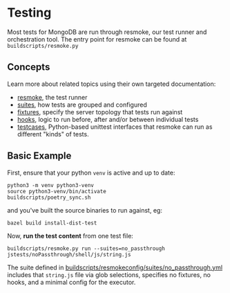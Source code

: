 # Testing

Most tests for MongoDB are run through resmoke, our test runner and orchestration tool.
The entry point for resmoke can be found at `buildscripts/resmoke.py`

## Concepts

Learn more about related topics using their own targeted documentation:

- [resmoke](../../buildscripts/resmokelib/README.md), the test runner
- [suites](../../buildscripts/resmokeconfig/suites/README.md), how tests are grouped and configured
- [fixtures](../../buildscripts/resmokelib/testing/fixtures/README.md), specify the server topology that tests run against
- [hooks](../../buildscripts/resmokelib/testing/hooks/README.md), logic to run before, after and/or between individual tests
- [testcases](../../buildscripts/resmokelib/testing/testcases/README.md), Python-based unittest interfaces that resmoke can run as different "kinds" of tests.

## Basic Example

First, ensure that your python `venv` is active and up to date:

```
python3 -m venv python3-venv
source python3-venv/bin/activate
buildscripts/poetry_sync.sh
```

and you've built the source binaries to run against, eg:

```
bazel build install-dist-test
```

Now, **run the test content** from one test file:

```
buildscripts/resmoke.py run --suites=no_passthrough jstests/noPassthrough/shell/js/string.js
```

The suite defined in [buildscripts/resmokeconfig/suites/no_passthrough.yml](../../buildscripts/resmokeconfig/suites/no_passthrough.yml) includes that `string.js` file via glob selections, specifies no fixtures, no hooks, and a minimal config for the executor.
